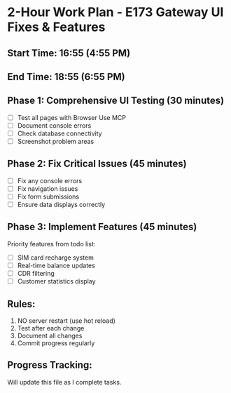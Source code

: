 # 2-Hour Work Plan - E173 Gateway UI Fixes & Features

## Start Time: 16:55 (4:55 PM)
## End Time: 18:55 (6:55 PM)

## Phase 1: Comprehensive UI Testing (30 minutes)
- [ ] Test all pages with Browser Use MCP
- [ ] Document console errors
- [ ] Check database connectivity
- [ ] Screenshot problem areas

## Phase 2: Fix Critical Issues (45 minutes)
- [ ] Fix any console errors
- [ ] Fix navigation issues
- [ ] Fix form submissions
- [ ] Ensure data displays correctly

## Phase 3: Implement Features (45 minutes)
Priority features from todo list:
- [ ] SIM card recharge system
- [ ] Real-time balance updates
- [ ] CDR filtering
- [ ] Customer statistics display

## Rules:
1. NO server restart (use hot reload)
2. Test after each change
3. Document all changes
4. Commit progress regularly

## Progress Tracking:
Will update this file as I complete tasks.